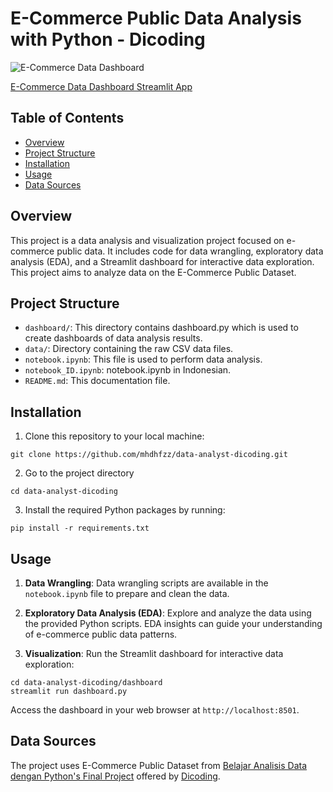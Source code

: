 # E-Commerce Public Data Analysis with Python - Dicoding
![E-Commerce Data Dashboard](dashboard.gif)

[E-Commerce Data Dashboard Streamlit App](https://e-commerce-data-analyst.streamlit.app/)

## Table of Contents
- [Overview](#overview)
- [Project Structure](#project-structure)
- [Installation](#installation)
- [Usage](#usage)
- [Data Sources](#data-sources)

## Overview
This project is a data analysis and visualization project focused on e-commerce public data. It includes code for data wrangling, exploratory data analysis (EDA), and a Streamlit dashboard for interactive data exploration. This project aims to analyze data on the E-Commerce Public Dataset.

## Project Structure
- `dashboard/`: This directory contains dashboard.py which is used to create dashboards of data analysis results.
- `data/`: Directory containing the raw CSV data files.
- `notebook.ipynb`: This file is used to perform data analysis.
- `notebook_ID.ipynb`: notebook.ipynb in Indonesian.
- `README.md`: This documentation file.

## Installation
1. Clone this repository to your local machine:
```
git clone https://github.com/mhdhfzz/data-analyst-dicoding.git
```
2. Go to the project directory
```
cd data-analyst-dicoding
```
3. Install the required Python packages by running:
```
pip install -r requirements.txt
```

## Usage
1. **Data Wrangling**: Data wrangling scripts are available in the `notebook.ipynb` file to prepare and clean the data.

2. **Exploratory Data Analysis (EDA)**: Explore and analyze the data using the provided Python scripts. EDA insights can guide your understanding of e-commerce public data patterns.

3. **Visualization**: Run the Streamlit dashboard for interactive data exploration:

```
cd data-analyst-dicoding/dashboard
streamlit run dashboard.py
```
Access the dashboard in your web browser at `http://localhost:8501`.

## Data Sources
The project uses E-Commerce Public Dataset from [Belajar Analisis Data dengan Python's Final Project](https://drive.google.com/file/d/1MsAjPM7oKtVfJL_wRp1qmCajtSG1mdcK/view) offered by [Dicoding](https://www.dicoding.com/).